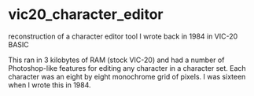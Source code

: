 # vic20_character_editor
reconstruction of a character editor tool I wrote back in 1984 in VIC-20 BASIC

This ran in 3 kilobytes of RAM (stock VIC-20) and had a number of Photoshop-like features for editing any character in a character set.
Each character was an eight by eight monochrome grid of pixels. I was sixteen when I wrote this in 1984.
